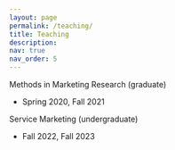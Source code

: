 ```yaml
---
layout: page
permalink: /teaching/
title: Teaching
description: 
nav: true
nav_order: 5
---
```


Methods in Marketing Research (graduate)
- Spring 2020, Fall 2021

Service Marketing (undergraduate)
- Fall 2022, Fall 2023